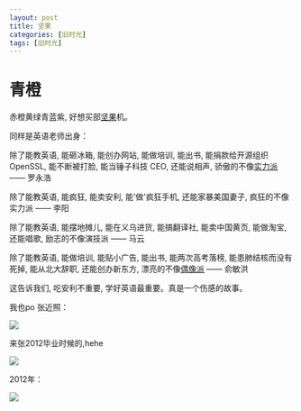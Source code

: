 ```yaml
---
layout: post
title: 坚果
categories: [旧时光]
tags: [旧时光]
---
```


# 青橙

赤橙黄绿青蓝紫, 好想买部[坚果](http://www.smartisan.com/jianguo/#/overview)机。

同样是英语老师出身：

除了能教英语, 能砸冰箱, 能创办网站, 能做培训, 能出书, 能捐款给开源组织 OpenSSL, 能不断被打脸,  能当锤子科技 CEO, 还能说相声, 骄傲的不像[实力派](http://ww2.sinaimg.cn/mw690/6c9ce165gw1evgcc87dp7j20ri190wlg.jpg) —— 罗永浩

除了能教英语, 能疯狂, 能卖安利, 能'做'疯狂手机, 还能家暴美国妻子, 疯狂的不像实力派 ——  李阳

除了能教英语, 能摆地摊儿, 能在义乌进货, 能搞翻译社, 能卖中国黄页, 能做淘宝, 还能唱歌, 励志的不像演技派 ——  马云

除了能教英语, 能做培训, 能贴小广告, 能出书, 能两次高考落榜, 能患肺结核而没有死掉,  能从北大辞职, 还能创办新东方, 漂亮的不像[偶像派](http://www.letv.com/ptv/vplay/2129312.html)  ——  俞敏洪

这告诉我们, 吃安利不重要, 学好英语最重要。真是一个伤感的故事。

我也po 张近照：

![](http://ww2.sinaimg.cn/mw690/6c9ce165gw1evgcc87dp7j20ri190wlg.jpg)

来张2012毕业时候的,hehe

![](http://ww3.sinaimg.cn/mw690/6c9ce165gw1exlm78v1utj20ri190dm1.jpg)

2012年：

![](http://ww1.sinaimg.cn/mw690/6c9ce165gw1exlm7r0asbj20ri190dm6.jpg)